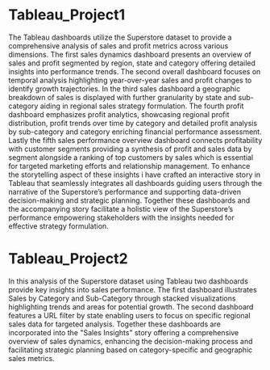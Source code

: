 # Tableau_Project1

The Tableau dashboards utilize the Superstore dataset to provide a comprehensive analysis of sales and profit metrics across various dimensions. The first sales dynamics dashboard presents an overview of sales and profit segmented by region, state and category offering detailed insights into performance trends. The second overall dashboard focuses on temporal analysis highlighting year-over-year sales and profit changes to identify growth trajectories. In the third sales dashboard a geographic breakdown of sales is displayed with further granularity by state and sub-category aiding in regional sales strategy formulation. The fourth profit dashboard emphasizes profit analytics, showcasing regional profit distribution, profit trends over time by category and detailed profit analysis by sub-category and category enriching financial performance assessment. Lastly the fifth sales performance overview dashboard connects profitability with customer segments providing a synthesis of profit and sales data by segment alongside a ranking of top customers by sales which is essential for targeted marketing efforts and relationship management. To enhance the storytelling aspect of these insights i have crafted an interactive story in Tableau that seamlessly integrates all dashboards guiding users through the narrative of the Superstore’s performance and supporting data-driven decision-making and strategic planning. Together these dashboards and the accompanying story facilitate a holistic view of the Superstore’s performance empowering stakeholders with the insights needed for effective strategy formulation.

# Tableau_Project2

In this analysis of the Superstore dataset using Tableau two dashboards provide key insights into sales performance. The first dashboard illustrates Sales by Category and Sub-Category through stacked visualizations highlighting trends and areas for potential growth. The second dashboard features a URL filter by state enabling users to focus on specific regional sales data for targeted analysis. Together these dashboards are incorporated into the "Sales Insights" story offering a comprehensive overview of sales dynamics, enhancing the decision-making process and facilitating strategic planning based on category-specific and geographic sales metrics.
